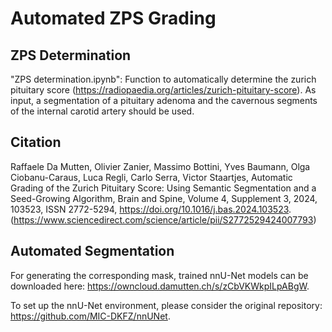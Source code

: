 # Automated ZPS Grading

## ZPS Determination
"ZPS determination.ipynb": Function to automatically determine the zurich pituitary score (https://radiopaedia.org/articles/zurich-pituitary-score). As input, a segmentation of a pituitary adenoma and the cavernous segments of the internal carotid artery should be used.

## Citation

Raffaele Da Mutten, Olivier Zanier, Massimo Bottini, Yves Baumann, Olga Ciobanu-Caraus, Luca Regli, Carlo Serra, Victor Staartjes,
Automatic Grading of the Zurich Pituitary Score: Using Semantic Segmentation and a Seed-Growing Algorithm,
Brain and Spine,
Volume 4, Supplement 3,
2024,
103523,
ISSN 2772-5294,
https://doi.org/10.1016/j.bas.2024.103523.
(https://www.sciencedirect.com/science/article/pii/S2772529424007793)


## Automated Segmentation
For generating the corresponding mask, trained nnU-Net models can be downloaded here: https://owncloud.damutten.ch/s/zCbVKWkpILpABgW.

To set up the nnU-Net environment, please consider the original repository: https://github.com/MIC-DKFZ/nnUNet.

